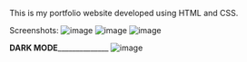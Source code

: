 This is my portfolio website developed using HTML and CSS.

Screenshots:
![image](https://github.com/harshh-29/Portfolio_BharatIntern/assets/128725206/74f2de06-3c04-4a09-b884-d074c501c011)
![image](https://github.com/harshh-29/Portfolio_BharatIntern/assets/128725206/58189159-6f87-4ed7-a105-6529a9add8f6)
![image](https://github.com/harshh-29/Portfolio_BharatIntern/assets/128725206/f10a34a2-bdb7-43f5-9a82-8c1f42267a0b)

______________________________________________DARK MODE____________________________________________________________
![image](https://github.com/harshh-29/Portfolio_BharatIntern/assets/128725206/489d425f-f078-42c2-81a4-3a870d244ded)
